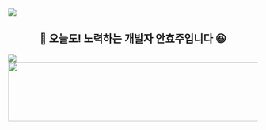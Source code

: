 <img src="https://capsule-render.vercel.app/api?type=waving&color=E52020&height=150&section=header" />
<h2 align="center" style="border-bottom: none;"> 🙌 오늘도! 노력하는 개발자 안효주입니다 😆</h2>
<img src="https://capsule-render.vercel.app/api?type=waving&color=E52020&height=150&section=footer" />

<br>
<a href="https://www.gitanimals.org/en_US?utm_medium=image&utm_source=anju0210&utm_content=line">
  <img
    src="https://render.gitanimals.org/lines/anju0210"
    width="600"
    height="120"
  />
</a>
  

<!--
**anju0210/anju0210** is a ✨ _special_ ✨ repository because its `README.md` (this file) appears on your GitHub profile.

Here are some ideas to get you started:

- 🔭 I’m currently working on ...
- 🌱 I’m currently learning ...
- 👯 I’m looking to collaborate on ...
- 🤔 I’m looking for help with ...
- 💬 Ask me about ...
- 📫 How to reach me: ...
- 😄 Pronouns: ...
- ⚡ Fun fact: ...
-->
